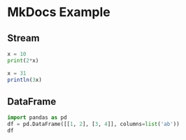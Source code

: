 # MkDocs Example

## Stream

```python
x = 10
print(2*x)
```

```julia
x = 31
println(3x)
```

## DataFrame

```python
import pandas as pd
df = pd.DataFrame([[1, 2], [3, 4]], columns=list('ab'))
df
```
